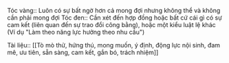 Tóc vàng:: Luôn có sự bất ngờ hơn cả mong đợi nhưng không thể và không cần phải mong đợi 
Tóc đen:: Cần xét đến hợp đồng hoặc bất cứ cái gì có sự cam kết (liên quan đến sự trao đổi công bằng), hoặc một kiểu luật lệ khác (Ví dụ "Làm theo năng lực hưởng theo nhu cầu")

Tài liệu:: [[Tò mò thử, hứng thú, mong muốn, ý định, động lực nội sinh, đam mê, ưu tiên, sẵn sàng, cam kết, gắn bó, trách nhiệm]]
